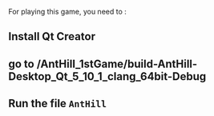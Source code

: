 For playing this game, you need to :

##  Install Qt Creator


##  go to /AntHill_1stGame/build-AntHill-Desktop_Qt_5_10_1_clang_64bit-Debug


## Run the file `AntHill`
